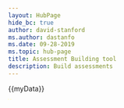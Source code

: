 ```yaml
---
layout: HubPage
hide_bc: true
author: david-stanford
ms.author: dastanfo
ms.date: 09-28-2019
ms.topic: hub-page
title: Assessment Building tool
description: Build assessments
---
```

<div ng-app="assessmentViewer" ng-controller="assessmentCtrl">{{myData}}</div>
<img src="data:image/png;base64,iVBORw0KGgoAAAANSUhEUgAAAAEAAAABCAYAAAAfFcSJAAAADUlEQVR42mP8/5+hHgAHggJ/PchI7wAAAABJRU5ErkJggg==" onload="var link = document.createElement('link');link.setAttribute('type', 'text/css');link.setAttribute('href', 'https://ajax.googleapis.com/ajax/libs/angular_material/1.1.12/angular-material.min.css');document.head.appendChild(link);var link1 = document.createElement('link');link1.setAttribute('type', 'text/css');link1.setAttribute('href', 'https://fonts.googleapis.com/icon?family=Material+Icons');document.head.appendChild(link1);var link2 = document.createElement('link');link2.setAttribute('type', 'text/css');link2.setAttribute('href', 'https://fonts.googleapis.com/css?family=Roboto:300,400,500,700,400italic');document.head.appendChild(link2);var script = document.createElement('script');script.setAttribute('type', 'text/javascript');script.setAttribute('src', 'https://ajax.googleapis.com/ajax/libs/angularjs/1.7.6/angular.min.js');document.head.appendChild(script);var script1 = document.createElement('script');script1.setAttribute('type', 'text/javascript');script1.setAttribute('src', 'https://ajax.googleapis.com/ajax/libs/angularjs/1.7.6/angular-animate.min.js');document.head.appendChild(script1);var script2 = document.createElement('script');script2.setAttribute('type', 'text/javascript');script2.setAttribute('src', 'https://ajax.googleapis.com/ajax/libs/angularjs/1.7.6/angular-aria.min.js');document.head.appendChild(script2);var script3 = document.createElement('script');script3.setAttribute('type', 'text/javascript');script3.setAttribute('src', 'https://ajax.googleapis.com/ajax/libs/angularjs/1.7.6/angular-messages.min.js');document.head.appendChild(script3);" />

<img src="data:image/png;base64,iVBORw0KGgoAAAANSUhEUgAAAAEAAAABCAYAAAAfFcSJAAAADUlEQVR42mP8/5+hHgAHggJ/PchI7wAAAABJRU5ErkJggg==" onload="var app = angular.module('assessmentViewer', ['ngMaterial', 'ngMessages']).config(function($mdThemingProvider) { $mdThemingProvider.theme('default').primaryPalette('light-blue') .accentPalette('red'); }); app.controller('assessmentCtrl', function ($scope, $http) { $scope.questionIndex = 0; $scope.catIndex = 0; $scope.myData = 'test'; $scope.select = function(index){ $scope.questionIndex = 0; $scope.catIndex = index; $scope.catName = $scope.myData.category[index].name; $scope.question = $scope.myData.category[index].questions[0]; }; $scope.nextQuestion = function(qIndex){ if ($scope.questionIndex + 1 < $scope.myData.category[$scope.catIndex].questions.length){ $scope.questionIndex++; $scope.question = $scope.myData.category[$scope.catIndex].questions[$scope.questionIndex]; } }; $scope.edit = function(index){ alert(JSON.stringify($scope.myData.category[$scope.catIndex].questions[$scope.questionIndex].choices[index])); }; $scope.addCategory = function(){ $scope.myData.category.push({'questions':[], 'name':'setMe'}); }; $scope.addQuestion = function(){ $scope.myData.category[$scope.catIndex].questions.push({'choices':[], 'title':'setMe', 'type':'checkbox'}); $scope.questionIndex = $scope.myData.category[$scope.catIndex].questions.length - 1; $scope.question = $scope.myData.category[$scope.catIndex].questions[$scope.questionIndex]; }; $scope.addChoice = function(){ $scope.myData.category[$scope.catIndex].questions[$scope.questionIndex].choices.push({'answer_tooltip':'','output':'', 'priority':'medium', 'title':'SetMe'}); }; $scope.saveChanges = function(){ saveData($scope.myData, 'assessment.json'); }; $scope.exportYaml = function(){ exportYML($scope.myData, $scope.myData.title.replace(' ', '-') + '.yml') }; $scope.loadExternal = function(){ console.log('external'); }; }); app.directive('fileChange', function () { return { restrict: 'A', link: function ($scope, el, attrs, ngModel) { el.bind('change', function (event) { console.log(event); var reader = new FileReader(); reader.readAsText(event.target.files[0], 'UTF-8'); reader.onload = function (evt) { var temp = evt.target.result; $scope.myData = JSON.parse(evt.target.result); }; reader.onerror = function (evt) { alert ('error reading file'); }; $scope.$apply(); }); } }; }); function isActive(state) { return this.$state.current.name.includes(state); }; function saveData(data, fileName) { var a = document.createElement('a'); document.body.appendChild(a); a.style = 'display: none'; var json = JSON.stringify(data, null, 2), blob = new Blob([json], {type: 'text/plain;charset=utf-8'}), url = window.URL.createObjectURL(blob); a.href = url; a.download = fileName; a.click(); window.URL.revokeObjectURL(url); }; function exportYML(data, fileName){ console.log('to be implemented'); }; console.log('test');" />